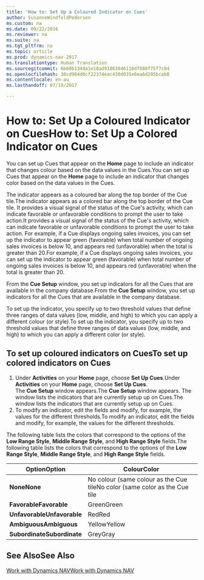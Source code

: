 ```yaml
---
title: 'How to: Set Up a Coloured Indicator on Cues'
author: SusanneWindfeldPedersen
ms.custom: na
ms.date: 09/22/2016
ms.reviewer: na
ms.suite: na
ms.tgt_pltfrm: na
ms.topic: article
ms.prod: dynamics-nav-2017
ms.translationtype: Human Translation
ms.sourcegitcommit: 6b60b1344a1e18ad91863046110df880f75f7c04
ms.openlocfilehash: 38cd904d0cf22374eac430d035e6ea6d205bcab8
ms.contentlocale: en-au
ms.lasthandoff: 07/19/2017

---
```

    
# <a name="how-to-set-up-a-colored-indicator-on-cues"></a><span data-ttu-id="99a15-102">How to: Set Up a Coloured Indicator on Cues</span><span class="sxs-lookup"><span data-stu-id="99a15-102">How to: Set Up a Colored Indicator on Cues</span></span>
<span data-ttu-id="99a15-103">You can set up Cues that appear on the **Home** page to include an indicator that changes colour based on the data values in the Cues.</span><span class="sxs-lookup"><span data-stu-id="99a15-103">You can set up Cues that appear on the **Home** page to include an indicator that changes color based on the data values in the Cues.</span></span> 

<span data-ttu-id="99a15-104">The indicator appears as a coloured bar along the top border of the Cue tile.</span><span class="sxs-lookup"><span data-stu-id="99a15-104">The indicator appears as a colored bar along the top border of the Cue tile.</span></span> <span data-ttu-id="99a15-105">It provides a visual signal of the status of the Cue's activity, which can indicate favorable or unfavorable conditions to prompt the user to take action.</span><span class="sxs-lookup"><span data-stu-id="99a15-105">It provides a visual signal of the status of the Cue's activity, which can indicate favorable or unfavorable conditions to prompt the user to take action.</span></span> <span data-ttu-id="99a15-106">For example, if a Cue displays ongoing sales invoices, you can set up the indicator to appear green (favorable) when total number of ongoing sales invoices is below 10, and appears red (unfavorable) when the total is greater than 20.</span><span class="sxs-lookup"><span data-stu-id="99a15-106">For example, if a Cue displays ongoing sales invoices, you can set up the indicator to appear green (favorable) when total number of ongoing sales invoices is below 10, and appears red (unfavorable) when the total is greater than 20.</span></span>

<span data-ttu-id="99a15-107">From the **Cue Setup** window, you set up indicators for all the Cues that are available in the company database.</span><span class="sxs-lookup"><span data-stu-id="99a15-107">From the **Cue Setup** window, you set up indicators for all the Cues that are available in the company database.</span></span>

<span data-ttu-id="99a15-108">To set up the indicator, you specify up to two threshold values that define three ranges of data values (low, middle, and high) to which you can apply a different colour (or style).</span><span class="sxs-lookup"><span data-stu-id="99a15-108">To set up the indicator, you specify up to two threshold values that define three ranges of data values (low, middle, and high) to which you can apply a different color (or style).</span></span>

## <a name="to-set-up-colored-indicators-on-cues"></a><span data-ttu-id="99a15-109">To set up coloured indicators on Cues</span><span class="sxs-lookup"><span data-stu-id="99a15-109">To set up colored indicators on Cues</span></span>
1. <span data-ttu-id="99a15-110">Under **Activities** on your **Home** page, choose **Set Up Cues**.</span><span class="sxs-lookup"><span data-stu-id="99a15-110">Under **Activities** on your **Home** page, choose **Set Up Cues**.</span></span>  
<span data-ttu-id="99a15-111">The **Cue Setup** window appears.</span><span class="sxs-lookup"><span data-stu-id="99a15-111">The **Cue Setup** window appears.</span></span> <span data-ttu-id="99a15-112">The window lists the indicators that are currently setup up on Cues.</span><span class="sxs-lookup"><span data-stu-id="99a15-112">The window lists the indicators that are currently setup up on Cues.</span></span>
2. <span data-ttu-id="99a15-113">To modify an indicator, edit the fields and modify, for example, the values for the different thresholds.</span><span class="sxs-lookup"><span data-stu-id="99a15-113">To modify an indicator, edit the fields and modify, for example, the values for the different thresholds.</span></span>  

<span data-ttu-id="99a15-114">The following table lists the colors that correspond to the options of the **Low Range Style**, **Middle Range Style**, and **High Range Style** fields.</span><span class="sxs-lookup"><span data-stu-id="99a15-114">The following table lists the colors that correspond to the options of the **Low Range Style**, **Middle Range Style**, and **High Range Style** fields.</span></span>

|<span data-ttu-id="99a15-115">Option</span><span class="sxs-lookup"><span data-stu-id="99a15-115">Option</span></span>|<span data-ttu-id="99a15-116">Colour</span><span class="sxs-lookup"><span data-stu-id="99a15-116">Color</span></span>|
|------|-----|
|<span data-ttu-id="99a15-117">**None**</span><span class="sxs-lookup"><span data-stu-id="99a15-117">**None**</span></span>|<span data-ttu-id="99a15-118">No colour (same colour as the Cue tile</span><span class="sxs-lookup"><span data-stu-id="99a15-118">No color (same color as the Cue tile</span></span>|
|<span data-ttu-id="99a15-119">**Favorable**</span><span class="sxs-lookup"><span data-stu-id="99a15-119">**Favorable**</span></span>|<span data-ttu-id="99a15-120">Green</span><span class="sxs-lookup"><span data-stu-id="99a15-120">Green</span></span>|
|<span data-ttu-id="99a15-121">**Unfavorable**</span><span class="sxs-lookup"><span data-stu-id="99a15-121">**Unfavorable**</span></span>|<span data-ttu-id="99a15-122">Red</span><span class="sxs-lookup"><span data-stu-id="99a15-122">Red</span></span>|
|<span data-ttu-id="99a15-123">**Ambiguous**</span><span class="sxs-lookup"><span data-stu-id="99a15-123">**Ambiguous**</span></span>|<span data-ttu-id="99a15-124">Yellow</span><span class="sxs-lookup"><span data-stu-id="99a15-124">Yellow</span></span>|
|<span data-ttu-id="99a15-125">**Subordinate**</span><span class="sxs-lookup"><span data-stu-id="99a15-125">**Subordinate**</span></span>|<span data-ttu-id="99a15-126">Grey</span><span class="sxs-lookup"><span data-stu-id="99a15-126">Gray</span></span>|

## <a name="see-also"></a><span data-ttu-id="99a15-127">See Also</span><span class="sxs-lookup"><span data-stu-id="99a15-127">See Also</span></span>
[<span data-ttu-id="99a15-128">Work with Dynamics NAV</span><span class="sxs-lookup"><span data-stu-id="99a15-128">Work with Dynamics NAV</span></span>](ui-work-product.md)


